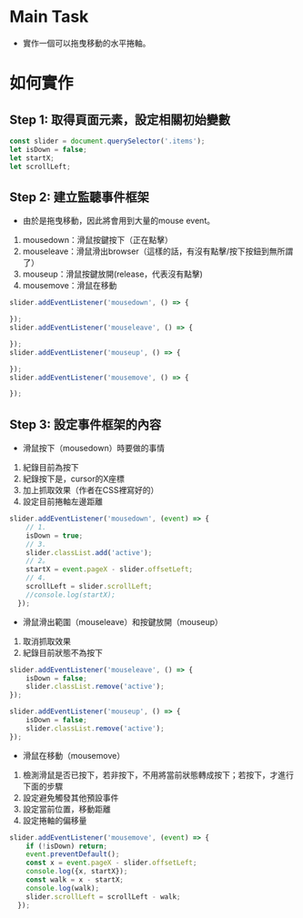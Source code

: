# Main Task
* 實作一個可以拖曳移動的水平捲軸。

# 如何實作
## Step 1: 取得頁面元素，設定相關初始變數
```javascript
const slider = document.querySelector('.items');
let isDown = false;
let startX;
let scrollLeft;
```

## Step 2: 建立監聽事件框架
* 由於是拖曳移動，因此將會用到大量的mouse event。
1. mousedown：滑鼠按鍵按下（正在點擊）
2. mouseleave：滑鼠滑出browser（這樣的話，有沒有點擊/按下按鈕到無所謂了）
3. mouseup：滑鼠按鍵放開(release，代表沒有點擊)
4. mousemove：滑鼠在移動
```javascript
slider.addEventListener('mousedown', () => {

});
slider.addEventListener('mouseleave', () => {

});
slider.addEventListener('mouseup', () => {

});
slider.addEventListener('mousemove', () => {

});
```

## Step 3: 設定事件框架的內容
* 滑鼠按下（mousedown）時要做的事情
1. 紀錄目前為按下 
2. 紀錄按下是，cursor的X座標
3. 加上抓取效果（作者在CSS裡寫好的）
4. 設定目前捲軸左邊距離
```javascript
slider.addEventListener('mousedown', (event) => {
    // 1.
    isDown = true;
    // 3.
    slider.classList.add('active');
    // 2。
    startX = event.pageX - slider.offsetLeft;
    // 4.
    scrollLeft = slider.scrollLeft;
    //console.log(startX);
  });
```

* 滑鼠滑出範圍（mouseleave）和按鍵放開（mouseup）
1. 取消抓取效果
2. 紀錄目前狀態不為按下
```javascript
slider.addEventListener('mouseleave', () => {
    isDown = false;
    slider.classList.remove('active');
});

slider.addEventListener('mouseup', () => {
    isDown = false;
    slider.classList.remove('active');
});
```

* 滑鼠在移動（mousemove）
1. 檢測滑鼠是否已按下，若非按下，不用將當前狀態轉成按下；若按下，才進行下面的步驟
2. 設定避免觸發其他預設事件
3. 設定當前位置，移動距離
4. 設定捲軸的偏移量
```javascript
slider.addEventListener('mousemove', (event) => {
    if (!isDown) return; 
    event.preventDefault();
    const x = event.pageX - slider.offsetLeft;
    console.log({x, startX});
    const walk = x - startX;
    console.log(walk);
    slider.scrollLeft = scrollLeft - walk;
  });
```